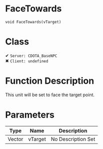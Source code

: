 # FaceTowards
```
void FaceTowards(vTarget)
```
# Class
✔ `Server: CDOTA_BaseNPC`  
✖ `Client: undefined`  

# Function Description
This unit will be set to face the target point.
# Parameters
Type|Name|Description
--|--|--
Vector|vTarget|No Description Set
